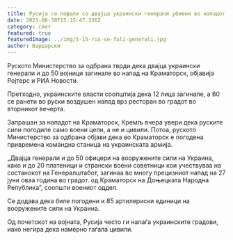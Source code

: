 ```yaml
---
title: Русија се пофали со двајца украински генерали убиени во нападот во Краматорск
date: 2023-06-30T15:15:47.336Z
category: свет
featured: true
featuredImage: ../img/5-15-rus-se-fali-generali.jpg
author: Вардарски
---
```

Руското Министерство за одбрана тврди дека двајца украински генерали и до 50 војници загинале во напад на Краматорск, објавија Ројтерс и РИА Новости.

Претходно, украинските власти соопштија дека 12 лица загинале, а 60 се ранети во руски воздушен напад врз ресторан во градот во вторникот вечерта.

Запрашан за нападот на Краматорск, Кремљ вчера увери дека руските сили погодиле само воени цели, а не и цивили. Потоа, руското Министерство за одбрана објави дека во Краматорск е погодена привремена командна станица на украинската армија.

„Двајца генерали и до 50 офицери на вооружените сили на Украина, како и до 20 платеници и странски воени советници кои учествуваа на состанокот на Генералштабот, загинаа во многу прецизниот напад на 27 јуни оваа година во градот. од Краматорск на Доњецката Народна Република“, соопшти воениот оддел.

Се додава дека биле погодени и 85 артилериски единици на вооружените сили на Украина.

Од почетокот на војната, Русија често ги напаѓа украинските градови, иако негира дека намерно гаѓала цивили.